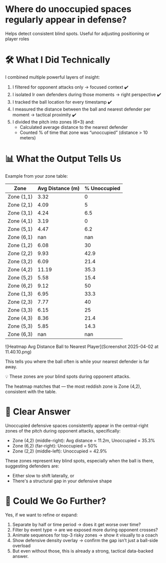 # Where do unoccupied spaces regularly appear in defense?
Helps detect consistent blind spots. Useful for adjusting positioning or player roles

# 🛠️ What I Did Technically
I combined multiple powerful layers of insight:



1) I filtered for opponent attacks only → focused context ✔️
2) I isolated Ir own defenders during those moments → right perspective ✔️
3) I tracked the ball location for every timestamp ✔️
4) I measured the distance between the ball and nearest defender per moment → tactical proximity ✔️
5) I divided the pitch into zones (6×3) and:
   - Calculated average distance to the nearest defender
   - Counted % of time that zone was “unoccupied” (distance > 10 meters)

# 📊 What the Output Tells Us
Example from your zone table:


| Zone       | Avg Distance (m) | % Unoccupied |
|------------|------------------|--------------|
| Zone (1,1) | 3.32             | 0            |
| Zone (2,1) | 4.09             | 5            |
| Zone (3,1) | 4.24             | 6.5          |
| Zone (4,1) | 3.19             | 0            |
| Zone (5,1) | 4.47             | 6.2          |
| Zone (6,1) | nan              | nan          |
| Zone (1,2) | 6.08             | 30           |
| Zone (2,2) | 9.93             | 42.9         |
| Zone (3,2) | 6.09             | 21.4         |
| Zone (4,2) | 11.19            | 35.3         |
| Zone (5,2) | 5.58             | 15.4         |
| Zone (6,2) | 9.12             | 50           |
| Zone (1,3) | 6.95             | 33.3         |
| Zone (2,3) | 7.77             | 40           |
| Zone (3,3) | 6.15             | 25           |
| Zone (4,3) | 8.36             | 21.4         |
| Zone (5,3) | 5.85             | 14.3         |
| Zone (6,3) | nan              | nan          |

![Heatmap Avg Distance Ball to Nearest Player](Screenshot 2025-04-02 at 11.40.10.png)

This tells you where the ball often is while your nearest defender is far away.

💡 These zones are your blind spots during opponent attacks.

The heatmap matches that — the most reddish zone is Zone (4,2), consistent with the table.

# 📢 Clear Answer

Unoccupied defensive spaces consistently appear in the central-right zones of the pitch during opponent attacks, specifically:
- Zone (4,2) (middle-right): Avg distance = 11.2m, Unoccupied = 35.3%
- Zone (6,2) (far-right): Unoccupied = 50%
- Zone (2,2) (middle-left): Unoccupied = 42.9%

These zones represent key blind spots, especially when the ball is there, suggesting defenders are:
- Either slow to shift laterally, or
- There's a structural gap in your defensive shape

# 🧰 Could We Go Further?

Yes, if we want to refine or expand:

1) Separate by half or time period → does it get worse over time?
2) Filter by event type → are we exposed more during opponent crosses?
3) Animate sequences for top-3 risky zones → show it visually to a coach
4) Show defensive density overlay → confirm the gap isn’t just a ball-side overload
5) But even without those, this is already a strong, tactical data-backed answer.